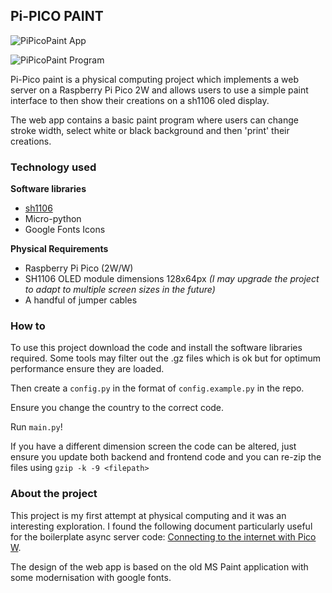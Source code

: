 ## Pi-PICO PAINT

![PiPicoPaint App](https://github.com/user-attachments/assets/1739e6d0-d445-432c-81d5-23fc827eb704)

![PiPicoPaint Program](https://github.com/user-attachments/assets/37ca8a2a-1ee2-4c73-b3f3-69d2e860b694)

Pi-Pico paint is a physical computing project which implements a web server on a Raspberry Pi Pico 2W and allows users to use a simple paint interface to then show their creations on a sh1106 oled display.

The web app contains a basic paint program where users can change stroke width, select white or black background and then 'print' their creations.

### Technology used

**Software libraries**
- [sh1106](https://github.com/robert-hh/SH1106/blob/master/sh1106.py)
- Micro-python
- Google Fonts Icons

**Physical Requirements**
- Raspberry Pi Pico (2W/W)
- SH1106 OLED module dimensions 128x64px _(I may upgrade the project to adapt to multiple screen sizes in the future)_
- A handful of jumper cables

### How to

To use this project download the code and install the software libraries required. Some tools may filter out the .gz files which is ok but for optimum performance ensure they are loaded.

Then create a `config.py` in the format of `config.example.py` in the repo. 

Ensure you change the country to the correct code. 

Run `main.py`!

If you have a different dimension screen the code can be altered, just ensure you update both backend and frontend code and you can re-zip the files using `gzip -k -9 <filepath>`

### About the project

This project is my first attempt at physical computing and it was an interesting exploration. I found the following document particularly useful for the boilerplate async server code: [Connecting to the internet with Pico W](https://datasheets.raspberrypi.com/picow/connecting-to-the-internet-with-pico-w.pdf).

The design of the web app is based on the old MS Paint application with some modernisation with google fonts.

